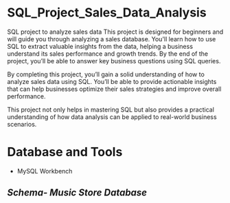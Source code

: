 # **SQL_Project_Sales_Data_Analysis**

SQL project to analyze sales data
This project is designed for beginners and will guide you through analyzing a sales database. You'll learn how to use SQL to extract valuable insights from the data, helping a business understand its sales performance and growth trends. By the end of the project, you’ll be able to answer key business questions using SQL queries.

By completing this project, you’ll gain a solid understanding of how to analyze sales data using SQL. You’ll be able to provide actionable insights that can help businesses optimize their sales strategies and improve overall performance.

This project not only helps in mastering SQL but also provides a practical understanding of how data analysis can be applied to real-world business scenarios.

# **Database and Tools**
* MySQL Workbench

## *Schema- Music Store Database*

